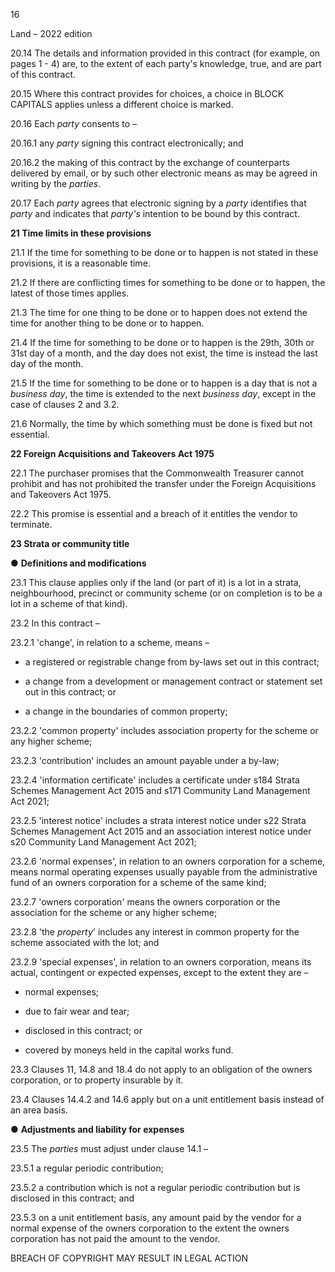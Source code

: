 16

Land – 2022 edition

20.14 The details and information provided in this contract (for example, on pages 1 - 4) are, to the extent of each party's knowledge, true, and are part of this contract.

20.15 Where this contract provides for choices, a choice in BLOCK CAPITALS applies unless a different choice is marked.

20.16 Each *party* consents to –

20.16.1 any *party* signing this contract electronically; and

20.16.2 the making of this contract by the exchange of counterparts delivered by email, or by such other electronic means as may be agreed in writing by the *parties*.

20.17 Each *party* agrees that electronic signing by a *party* identifies that *party* and indicates that *party's* intention to be bound by this contract.

**21 Time limits in these provisions**

21.1 If the time for something to be done or to happen is not stated in these provisions, it is a reasonable time.

21.2 If there are conflicting times for something to be done or to happen, the latest of those times applies.

21.3 The time for one thing to be done or to happen does not extend the time for another thing to be done or to happen.

21.4 If the time for something to be done or to happen is the 29th, 30th or 31st day of a month, and the day does not exist, the time is instead the last day of the month.

21.5 If the time for something to be done or to happen is a day that is not a *business day*, the time is extended to the next *business day*, except in the case of clauses 2 and 3.2.

21.6 Normally, the time by which something must be done is fixed but not essential.

**22 Foreign Acquisitions and Takeovers Act 1975**

22.1 The purchaser promises that the Commonwealth Treasurer cannot prohibit and has not prohibited the transfer under the Foreign Acquisitions and Takeovers Act 1975.

22.2 This promise is essential and a breach of it entitles the vendor to terminate.

**23 Strata or community title**

● **Definitions and modifications**

23.1 This clause applies only if the land (or part of it) is a lot in a strata, neighbourhood, precinct or community scheme (or on completion is to be a lot in a scheme of that kind).

23.2 In this contract –

23.2.1 'change', in relation to a scheme, means –

* a registered or registrable change from by-laws set out in this contract;

* a change from a development or management contract or statement set out in this contract; or

* a change in the boundaries of common property;

23.2.2 'common property' includes association property for the scheme or any higher scheme;

23.2.3 'contribution' includes an amount payable under a by-law;

23.2.4 'information certificate' includes a certificate under s184 Strata Schemes Management Act 2015 and s171 Community Land Management Act 2021;

23.2.5 'interest notice' includes a strata interest notice under s22 Strata Schemes Management Act 2015 and an association interest notice under s20 Community Land Management Act 2021;

23.2.6 'normal expenses', in relation to an owners corporation for a scheme, means normal operating expenses usually payable from the administrative fund of an owners corporation for a scheme of the same kind;

23.2.7 'owners corporation' means the owners corporation or the association for the scheme or any higher scheme;

23.2.8 'the *property*' includes any interest in common property for the scheme associated with the lot; and

23.2.9 'special expenses', in relation to an owners corporation, means its actual, contingent or expected expenses, except to the extent they are –

* normal expenses;

* due to fair wear and tear;

* disclosed in this contract; or

* covered by moneys held in the capital works fund.

23.3 Clauses 11, 14.8 and 18.4 do not apply to an obligation of the owners corporation, or to property insurable by it.

23.4 Clauses 14.4.2 and 14.6 apply but on a unit entitlement basis instead of an area basis.

● **Adjustments and liability for expenses**

23.5 The *parties* must adjust under clause 14.1 –

23.5.1 a regular periodic contribution;

23.5.2 a contribution which is not a regular periodic contribution but is disclosed in this contract; and

23.5.3 on a unit entitlement basis, any amount paid by the vendor for a normal expense of the owners corporation to the extent the owners corporation has not paid the amount to the vendor.

BREACH OF COPYRIGHT MAY RESULT IN LEGAL ACTION